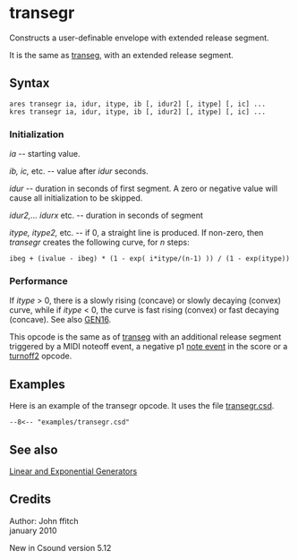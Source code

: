 <!--
id:transegr
category:Signal Generators:Linear and Exponential Generators
-->
# transegr
Constructs a user-definable envelope with extended release segment.

It is the same as [transeg](../../opcodes/transeg), with an extended release segment.

## Syntax
``` csound-orc
ares transegr ia, idur, itype, ib [, idur2] [, itype] [, ic] ...
kres transegr ia, idur, itype, ib [, idur2] [, itype] [, ic] ...
```

### Initialization

_ia_ -- starting value.

_ib, ic,_ etc. -- value after _idur_ seconds.

_idur_ -- duration in seconds of first segment. A zero or negative value will cause all initialization to be skipped.

_idur2,... idurx_ etc. -- duration in seconds of segment

_itype, itype2,_ etc. -- if 0, a straight line is produced. If non-zero, then _transegr_ creates the following curve, for _n_ steps:

```
ibeg + (ivalue - ibeg) * (1 - exp( i*itype/(n-1) )) / (1 - exp(itype))
```

### Performance

If _itype_ &gt; 0, there is a slowly rising (concave) or slowly decaying (convex) curve, while if _itype_ &lt; 0, the curve is fast rising (convex) or fast decaying (concave). See also [GEN16](../../scoregens/gen16).

This opcode is the same as of [transeg](../../opcodes/transeg) with an additional release segment triggered by a MIDI noteoff event, a negative p1 [note event](../../scoregens/i) in the score or a [turnoff2](../../opcodes/turnoff2) opcode.

## Examples

Here is an example of the transegr opcode. It uses the file [transegr.csd](../../examples/transegr.csd).

``` csound-orc title="Example of the transegr opcode." linenums="1"
--8<-- "examples/transegr.csd"
```

## See also

[Linear and Exponential Generators](../../siggen/lineexp)

## Credits

Author: John ffitch<br>
january 2010<br>

New in Csound version 5.12
